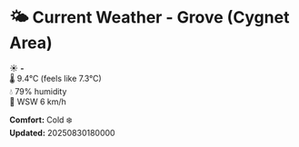 # 🌤️ Current Weather - Grove (Cygnet Area)

☀️ **-**  
🌡️ 9.4°C (feels like 7.3°C)  
💧 79% humidity  
💨 WSW 6 km/h  

**Comfort:** Cold ❄️  
**Updated:** 20250830180000
